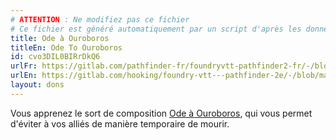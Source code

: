 ```yaml
---
# ATTENTION : Ne modifiez pas ce fichier
# Ce fichier est généré automatiquement par un script d'après les données du module Foundry VTT officiel et de sa traduction
title: Ode à Ouroboros
titleEn: Ode To Ouroboros
id: cvo3DIL0BIRrDkQ6
urlFr: https://gitlab.com/pathfinder-fr/foundryvtt-pathfinder2-fr/-/blob/master/data/feats/cvo3DIL0BIRrDkQ6.htm
urlEn: https://gitlab.com/hooking/foundry-vtt---pathfinder-2e/-/blob/master/packs/data/feats.db/ode-to-ouroboros.json
layout: dons
---
```

Vous apprenez le sort de composition [Ode à Ouroboros](../sorts/ode-à-ouroboros.html), qui vous permet d'éviter à vos alliés de manière temporaire de mourir.
